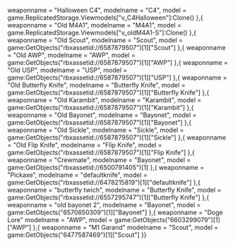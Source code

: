weaponname = "Halloween C4",
	modelname = "C4",
	model = game.ReplicatedStorage.Viewmodels["v_C4Halloween"]:Clone()
},{
	weaponname = "Old M4A1",
	modelname = "M4A1",
	model = game.ReplicatedStorage.Viewmodels["v_oldM4A1-S"]:Clone()
},{
	weaponname = "Old Scout",
	modelname = "Scout",
	model = game:GetObjects("rbxassetid://6587879507")[1]["Scout"]
},{
	weaponname = "Old AWP",
	modelname = "AWP",
	model = game:GetObjects("rbxassetid://6587879507")[1]["AWP"]
},{
	weaponname = "Old USP",
	modelname = "USP",
	model = game:GetObjects("rbxassetid://6587879507")[1]["USP"]
},{
	weaponname = "Old Butterfly Knife",
	modelname = "Butterfly Knife",
	model = game:GetObjects("rbxassetid://6587879507")[1]["Butterfly Knife"]
},{
	weaponname = "Old Karambit",
	modelname = "Karambit",
	model = game:GetObjects("rbxassetid://6587879507")[1]["Karambit"]
},{
	weaponname = "Old Bayonet",
	modelname = "Bayonet",
	model = game:GetObjects("rbxassetid://6587879507")[1]["Bayonet"]
},{
	weaponname = "Old Sickle",
	modelname = "Sickle",
	model = game:GetObjects("rbxassetid://6587879507")[1]["Sickle"]
},{
	weaponname = "Old Flip Knife",
	modelname = "Flip Knife",
	model = game:GetObjects("rbxassetid://6587879507")[1]["Flip Knife"]
},{
	weaponname = "Crewmate",
	modelname = "Bayonet",
	model = game:GetObjects("rbxassetid://6500791405")[1]
},{
        weaponname = "Pickaxe",
        modelname = "defaultknife",
        model = game:GetObjects("rbxassetid://6478215819")[1]["defaultknife"]
},{
        weaponname = "butterfly twich",
        modelname = "Butterfly Knife",
        model = game:GetObjects("rbxassetid://6557295747")[1]["Butterfly Knife"]
},{
        weaponname = "old bayonet 2",
        modelname =  "Bayonet",
        model = game:GetObjects("6570650309")[1]["Bayonet"]
},{
        weaponname = "Doge Lore"
        modelname =  "AWP",
        model = game:GetObjects("6603299079")[1]["AWP"]
},{
        weaponname = "M1 Garand"
        modelname =  "Scout",
        model = game:GetObjects("6477587469")[1]["Scout"]
}}


